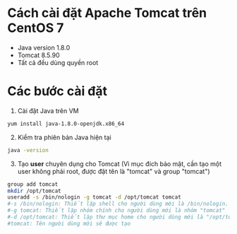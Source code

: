 # Cách cài đặt Apache Tomcat trên CentOS 7 

- Java version 1.8.0
- Tomcat 8.5.90
- Tất cả đều dùng quyền root
# Các bước cài đặt

1. Cài đặt Java trên VM

```sh
yum install java-1.8.0-openjdk.x86_64
```

2. Kiểm tra phiên bản Java hiện tại

```sh
java -version
```

3. Tạo **user**  chuyên dụng cho Tomcat (Vì mục đích bảo mật, cần tạo một user không phải root, được đặt tên là "tomcat" và group "tomcat")

```sh
group add tomcat
mkdir /opt/tomcat
useradd -s /bin/nologin -g tomcat -d /opt/tomcat tomcat
#-s /bin/nologin: Thiết lập shell cho người dùng mới là /bin/nologin. Shell này không cho phép người dùng đăng nhập tương tác vào hệ thống
#-g tomcat: Thiết lập nhóm chính cho người dùng mới là nhóm "tomcat"
#-d /opt/tomcat: Thiết lập thư mục home cho người dùng mới là "/opt/tomcat". Đây là nơi mà người dùng "tomcat" sẽ được đặt khi đăng nhập
#tomcat: Tên người dùng mới sẽ được tạo
```

